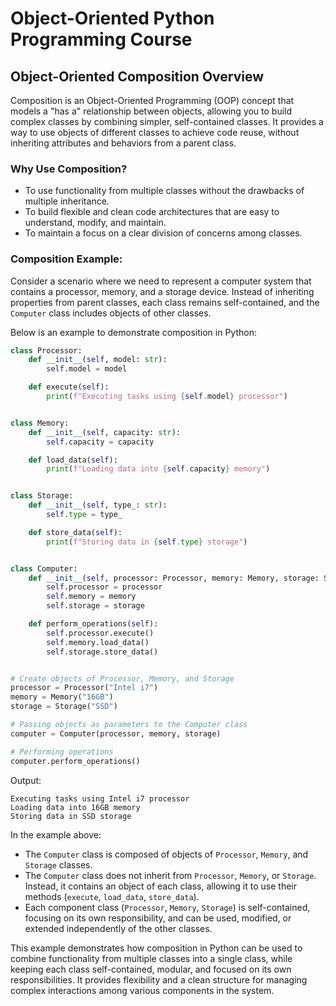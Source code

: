 # Object-Oriented Python Programming Course

## Object-Oriented Composition Overview

Composition is an Object-Oriented Programming (OOP) concept that models a "has a" relationship between objects, allowing you to build complex classes by combining simpler, self-contained classes. It provides a way to use objects of different classes to achieve code reuse, without inheriting attributes and behaviors from a parent class.

### Why Use Composition?

- To use functionality from multiple classes without the drawbacks of multiple inheritance.
- To build flexible and clean code architectures that are easy to understand, modify, and maintain.
- To maintain a focus on a clear division of concerns among classes.

### Composition Example:

Consider a scenario where we need to represent a computer system that contains a processor, memory, and a storage device. Instead of inheriting properties from parent classes, each class remains self-contained, and the `Computer` class includes objects of other classes.

Below is an example to demonstrate composition in Python:

```python
class Processor:
    def __init__(self, model: str):
        self.model = model

    def execute(self):
        print(f"Executing tasks using {self.model} processor")


class Memory:
    def __init__(self, capacity: str):
        self.capacity = capacity

    def load_data(self):
        print(f"Loading data into {self.capacity} memory")


class Storage:
    def __init__(self, type_: str):
        self.type = type_

    def store_data(self):
        print(f"Storing data in {self.type} storage")


class Computer:
    def __init__(self, processor: Processor, memory: Memory, storage: Storage):
        self.processor = processor
        self.memory = memory
        self.storage = storage

    def perform_operations(self):
        self.processor.execute()
        self.memory.load_data()
        self.storage.store_data()


# Create objects of Processor, Memory, and Storage
processor = Processor("Intel i7")
memory = Memory("16GB")
storage = Storage("SSD")

# Passing objects as parameters to the Computer class
computer = Computer(processor, memory, storage)

# Performing operations
computer.perform_operations()
```

Output:
```
Executing tasks using Intel i7 processor
Loading data into 16GB memory
Storing data in SSD storage
```

In the example above:

- The `Computer` class is composed of objects of `Processor`, `Memory`, and `Storage` classes.
- The `Computer` class does not inherit from `Processor`, `Memory`, or `Storage`. Instead, it contains an object of each class, allowing it to use their methods (`execute`, `load_data`, `store_data`).
- Each component class (`Processor`, `Memory`, `Storage`) is self-contained, focusing on its own responsibility, and can be used, modified, or extended independently of the other classes.

This example demonstrates how composition in Python can be used to combine functionality from multiple classes into a single class, while keeping each class self-contained, modular, and focused on its own responsibilities. It provides flexibility and a clean structure for managing complex interactions among various components in the system.